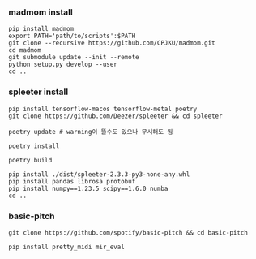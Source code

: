### madmom install
~~~
pip install madmom
export PATH='path/to/scripts':$PATH
git clone --recursive https://github.com/CPJKU/madmom.git
cd madmom
git submodule update --init --remote
python setup.py develop --user
cd ..
~~~

### spleeter install
~~~
pip install tensorflow-macos tensorflow-metal poetry
git clone https://github.com/Deezer/spleeter && cd spleeter
~~~
~~~
poetry update # warning이 뜰수도 있으나 무시해도 됨
~~~
~~~
poetry install
~~~
~~~
poetry build
~~~
~~~
pip install ./dist/spleeter-2.3.3-py3-none-any.whl
pip install pandas librosa protobuf
pip install numpy==1.23.5 scipy==1.6.0 numba
cd ..
~~~

### basic-pitch
~~~
git clone https://github.com/spotify/basic-pitch && cd basic-pitch
~~~
~~~
pip install pretty_midi mir_eval
~~~